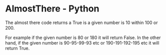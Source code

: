 # AlmostThere - Python

The almost there code returns a True is a given number is 10 within 100 or 200. 

For example if the given number is 80 or 180 it will return False. In the other hand, if the given number is 90-95-99-93 etc or 190-191-192-195 etc it will return True. 
